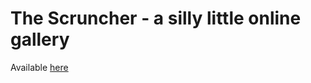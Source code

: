 # The Scruncher - a silly little online gallery
Available [here](https://thescruncher.jednoduse.cz/)
